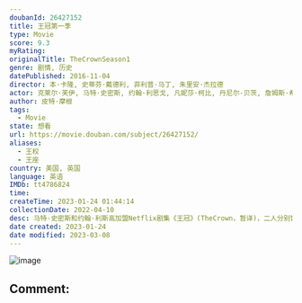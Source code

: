 ```yaml
---
doubanId: 26427152
title: 王冠第一季
type: Movie
score: 9.3
myRating: 
originalTitle: TheCrownSeason1
genre: 剧情, 历史
datePublished: 2016-11-04
director: 本·卡隆, 史蒂芬·戴德利, 菲利普·马丁, 朱里安·杰拉德
actor: 克莱尔·芙伊, 马特·史密斯, 约翰·利思戈, 凡妮莎·柯比, 丹尼尔·贝茨, 詹姆斯·希利尔, 杰瑞米·诺森, 杰瑞德·哈里斯, 阿历克斯·杰宁斯, 尼克·欧文福特, 马丁·贝肖普, 托马斯·派登, 尼克·亨德里克斯, 约翰·斯坦丁, 彼得·怀特, 保罗·索恩利, 乔治·阿斯普雷, 罗莎琳德·奈特, 维多利亚·汉密尔顿, 约翰·伍德温, 皮普·托伦斯, 帕特里克·赖卡特, 瑞贝卡·本森, 哈丽特·瓦尔特, 詹姆斯·劳伦森, 加里克·哈根, 伊恩·波特, 艾伦·威廉姆斯, 弗朗西斯·乔勒, 威尔·基恩, 克莱尔·福斯特, 乔纳森纽斯, 阿米尔·鲍特罗斯, 阿米莉亚·布摩, 约瑟夫·克洛斯卡, 安德莉·代克, 金塔雷·贝尼奥拉维特, 卡罗琳·古多尔, 大卫·叶兰德, 理查德·克里弗特, 托德·博伊斯, 迈克尔·科克伦, 海伦娜·苏贝兰德, 安娜·梅德利, 罗纳德·皮卡普, 莉娅·威廉姆斯, 比利·詹金斯, 本·迈尔斯, 凯特·菲利普斯, 斯蒂芬·迪兰, 萨拉·威克斯, 埃德·斯托帕德, 西蒙·钱德勒, 格雷·怀斯, 丽丝·麦克伦尼, 丹尼尔·英格斯, 克莱夫·弗朗西斯, 尼古拉斯·罗尔, 尼古拉斯·琼斯, 马克·坦迪, 迈克尔·卡尔金, 克里斯·戈登, 本·福克斯, 碧悠·加德斯顿, 艾琳·阿特金斯, 哈利·海顿
author: 皮特·摩根
tags:
  - Movie
state: 想看
url: https://movie.douban.com/subject/26427152/
aliases:
  - 王权
  - 王座
country: 美国, 英国
language: 英语
IMDb: tt4786824
time: 
createTime: 2023-01-24 01:44:14
collectionDate: 2022-04-10
desc: 马特·史密斯和约翰·利斯高加盟Netflix剧集《王冠》(TheCrown，暂译)，二人分别饰演菲利普亲王和丘吉尔。剧集剧本由《女王》编剧彼得·摩根创作，首播集由《时时刻刻》导演史蒂芬·戴德利执导，...
date created: 2023-01-24
date modified: 2023-03-08
---
```


![image](p2384662883.jpg)

Comment:
---
